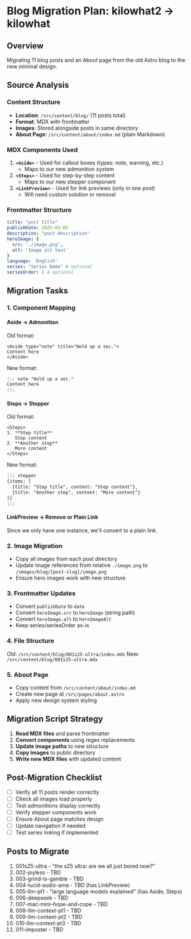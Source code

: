 # Blog Migration Plan: kilowhat2 → kilowhat

## Overview
Migrating 11 blog posts and an About page from the old Astro blog to the new minimal design.

## Source Analysis

### Content Structure
- **Location**: `/src/content/blog/` (11 posts total)
- **Format**: MDX with frontmatter
- **Images**: Stored alongside posts in same directory
- **About Page**: `/src/content/about/index.md` (plain Markdown)

### MDX Components Used
1. **`<Aside>`** - Used for callout boxes (types: note, warning, etc.)
   - Maps to our new admonition system
2. **`<Steps>`** - Used for step-by-step content
   - Maps to our new stepper component
3. **`<LinkPreview>`** - Used for link previews (only in one post)
   - Will need custom solution or removal

### Frontmatter Structure
```yaml
title: "post title"
publishDate: 2025-03-05
description: "post description"
heroImage: {
  src: './image.png',
  alt: 'Image alt text'
}
language: 'English'
series: "Series Name" # optional
seriesOrder: 1 # optional
```

## Migration Tasks

### 1. Component Mapping

#### Aside → Admonition
Old format:
```mdx
<Aside type="note" title="Hold up a sec.">
Content here
</Aside>
```

New format:
```markdown
::: note "Hold up a sec."
Content here
:::
```

#### Steps → Stepper
Old format:
```mdx
<Steps>
1. **Step title**
   Step content
2. **Another step**
   More content
</Steps>
```

New format:
```markdown
::: stepper
{items: [
  {title: "Step title", content: "Step content"},
  {title: "Another step", content: "More content"}
]}
:::
```

#### LinkPreview → Remove or Plain Link
Since we only have one instance, we'll convert to a plain link.

### 2. Image Migration
- Copy all images from each post directory
- Update image references from relative `./image.png` to `/images/blog/[post-slug]/image.png`
- Ensure hero images work with new structure

### 3. Frontmatter Updates
- Convert `publishDate` to `date`
- Convert `heroImage.src` to `heroImage` (string path)
- Convert `heroImage.alt` to `heroImageAlt`
- Keep series/seriesOrder as-is

### 4. File Structure
Old: `/src/content/blog/001s25-ultra/index.mdx`
New: `/src/content/blog/001s25-ultra.mdx`

### 5. About Page
- Copy content from `/src/content/about/index.md`
- Create new page at `/src/pages/about.astro`
- Apply new design system styling

## Migration Script Strategy

1. **Read MDX files** and parse frontmatter
2. **Convert components** using regex replacements
3. **Update image paths** to new structure
4. **Copy images** to public directory
5. **Write new MDX files** with updated content

## Post-Migration Checklist
- [ ] Verify all 11 posts render correctly
- [ ] Check all images load properly
- [ ] Test admonitions display correctly
- [ ] Verify stepper components work
- [ ] Ensure About page matches design
- [ ] Update navigation if needed
- [ ] Test series linking if implemented

## Posts to Migrate
1. 001s25-ultra - "the s25 ultra: are we all just bored now?"
2. 002-joyless - TBD
3. 003-grind-is-gamble - TBD
4. 004-lucid-audio-ama - TBD (has LinkPreview)
5. 005-llm-pt1 - "large language models explained" (has Aside, Steps)
6. 006-deepseek - TBD
7. 007-mac-mini-hope-and-cope - TBD
8. 008-llm-context-pt1 - TBD
9. 009-llm-context-pt2 - TBD
10. 010-llm-context-pt3 - TBD
11. 011-imposter - TBD